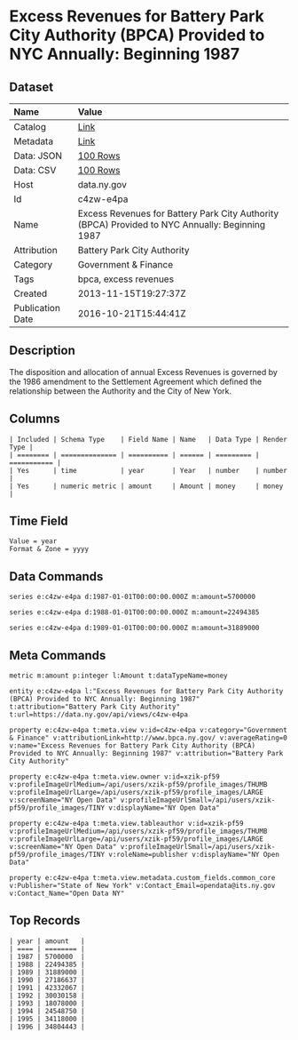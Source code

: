 # Excess Revenues for Battery Park City Authority (BPCA) Provided to NYC Annually: Beginning 1987

## Dataset

| Name | Value |
| :--- | :---- |
| Catalog | [Link](https://catalog.data.gov/dataset/excess-revenues-for-battery-park-city-authority-bpca-provided-to-nyc-annually-beginning-19) |
| Metadata | [Link](https://data.ny.gov/api/views/c4zw-e4pa) |
| Data: JSON | [100 Rows](https://data.ny.gov/api/views/c4zw-e4pa/rows.json?max_rows=100) |
| Data: CSV | [100 Rows](https://data.ny.gov/api/views/c4zw-e4pa/rows.csv?max_rows=100) |
| Host | data.ny.gov |
| Id | c4zw-e4pa |
| Name | Excess Revenues for Battery Park City Authority (BPCA) Provided to NYC Annually: Beginning 1987 |
| Attribution | Battery Park City Authority |
| Category | Government & Finance |
| Tags | bpca, excess revenues |
| Created | 2013-11-15T19:27:37Z |
| Publication Date | 2016-10-21T15:44:41Z |

## Description

The disposition and allocation of annual Excess Revenues is governed by the 1986 amendment to the Settlement Agreement which defined the relationship between the Authority and the City of New York.

## Columns

```ls
| Included | Schema Type    | Field Name | Name   | Data Type | Render Type |
| ======== | ============== | ========== | ====== | ========= | =========== |
| Yes      | time           | year       | Year   | number    | number      |
| Yes      | numeric metric | amount     | Amount | money     | money       |
```

## Time Field

```ls
Value = year
Format & Zone = yyyy
```

## Data Commands

```ls
series e:c4zw-e4pa d:1987-01-01T00:00:00.000Z m:amount=5700000

series e:c4zw-e4pa d:1988-01-01T00:00:00.000Z m:amount=22494385

series e:c4zw-e4pa d:1989-01-01T00:00:00.000Z m:amount=31889000
```

## Meta Commands

```ls
metric m:amount p:integer l:Amount t:dataTypeName=money

entity e:c4zw-e4pa l:"Excess Revenues for Battery Park City Authority (BPCA) Provided to NYC Annually: Beginning 1987" t:attribution="Battery Park City Authority" t:url=https://data.ny.gov/api/views/c4zw-e4pa

property e:c4zw-e4pa t:meta.view v:id=c4zw-e4pa v:category="Government & Finance" v:attributionLink=http://www.bpca.ny.gov/ v:averageRating=0 v:name="Excess Revenues for Battery Park City Authority (BPCA) Provided to NYC Annually: Beginning 1987" v:attribution="Battery Park City Authority"

property e:c4zw-e4pa t:meta.view.owner v:id=xzik-pf59 v:profileImageUrlMedium=/api/users/xzik-pf59/profile_images/THUMB v:profileImageUrlLarge=/api/users/xzik-pf59/profile_images/LARGE v:screenName="NY Open Data" v:profileImageUrlSmall=/api/users/xzik-pf59/profile_images/TINY v:displayName="NY Open Data"

property e:c4zw-e4pa t:meta.view.tableauthor v:id=xzik-pf59 v:profileImageUrlMedium=/api/users/xzik-pf59/profile_images/THUMB v:profileImageUrlLarge=/api/users/xzik-pf59/profile_images/LARGE v:screenName="NY Open Data" v:profileImageUrlSmall=/api/users/xzik-pf59/profile_images/TINY v:roleName=publisher v:displayName="NY Open Data"

property e:c4zw-e4pa t:meta.view.metadata.custom_fields.common_core v:Publisher="State of New York" v:Contact_Email=opendata@its.ny.gov v:Contact_Name="Open Data NY"
```

## Top Records

```ls
| year | amount   | 
| ==== | ======== | 
| 1987 | 5700000  | 
| 1988 | 22494385 | 
| 1989 | 31889000 | 
| 1990 | 27186637 | 
| 1991 | 42332067 | 
| 1992 | 30030158 | 
| 1993 | 18078000 | 
| 1994 | 24548750 | 
| 1995 | 34118000 | 
| 1996 | 34804443 | 
```